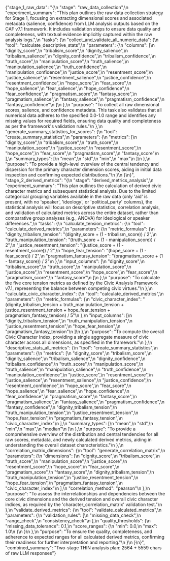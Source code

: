 {"stage_1_raw_data": "{\n  \"stage\": \"raw_data_collection\",\n  \"experiment_summary\": \"This plan outlines the raw data collection strategy for Stage 1, focusing on extracting dimensional scores and associated metadata (salience, confidence) from LLM analysis outputs based on the CAF v7.1 framework. It includes validation steps to ensure data quality and completeness, with textual evidence implicitly captured within the raw analysis logs.\",\n  \"tasks\": {\n    \"collect_and_validate_all_numeric_data\": {\n      \"tool\": \"calculate_descriptive_stats\",\n      \"parameters\": {\n        \"columns\": [\n          \"dignity_score\",\n          \"tribalism_score\",\n          \"dignity_salience\",\n          \"tribalism_salience\",\n          \"dignity_confidence\",\n          \"tribalism_confidence\",\n          \"truth_score\",\n          \"manipulation_score\",\n          \"truth_salience\",\n          \"manipulation_salience\",\n          \"truth_confidence\",\n          \"manipulation_confidence\",\n          \"justice_score\",\n          \"resentment_score\",\n          \"justice_salience\",\n          \"resentment_salience\",\n          \"justice_confidence\",\n          \"resentment_confidence\",\n          \"hope_score\",\n          \"fear_score\",\n          \"hope_salience\",\n          \"fear_salience\",\n          \"hope_confidence\",\n          \"fear_confidence\",\n          \"pragmatism_score\",\n          \"fantasy_score\",\n          \"pragmatism_salience\",\n          \"fantasy_salience\",\n          \"pragmatism_confidence\",\n          \"fantasy_confidence\"\n        ]\n      },\n      \"purpose\": \"To collect all raw dimensional scores, salience, and confidence metadata. This task also validates that all numerical data adheres to the specified 0.0-1.0 range and identifies any missing values for required fields, ensuring data quality and completeness as per the framework's validation rules.\"\n    },\n    \"generate_summary_statistics_for_scores\": {\n      \"tool\": \"create_summary_statistics\",\n      \"parameters\": {\n        \"metrics\": [\n          \"dignity_score\",\n          \"tribalism_score\",\n          \"truth_score\",\n          \"manipulation_score\",\n          \"justice_score\",\n          \"resentment_score\",\n          \"hope_score\",\n          \"fear_score\",\n          \"pragmatism_score\",\n          \"fantasy_score\"\n        ],\n        \"summary_types\": [\n          \"mean\",\n          \"std\",\n          \"min\",\n          \"max\"\n        ]\n      },\n      \"purpose\": \"To provide a high-level overview of the central tendency and dispersion for the primary character dimension scores, aiding in initial data inspection and confirming expected distributions.\"\n    }\n  }\n}", "stage_2_derived_metrics": "{\n  \"stage\": \"derived_metrics_analysis\",\n  \"experiment_summary\": \"This plan outlines the calculation of derived civic character metrics and subsequent statistical analysis. Due to the limited categorical grouping variables available in the raw data (only 'aid' is present, with no 'speaker', 'ideology', or 'political_party' columns), the statistical analysis will focus on descriptive statistics, correlation analysis, and validation of calculated metrics across the entire dataset, rather than comparative group analyses (e.g., ANOVA) for ideological or speaker differences.\",\n  \"tasks\": {\n    \"calculate_tension_metrics\": {\n      \"tool\": \"calculate_derived_metrics\",\n      \"parameters\": {\n        \"metric_formulas\": {\n          \"dignity_tribalism_tension\": \"(dignity_score + (1 - tribalism_score)) / 2\",\n          \"truth_manipulation_tension\": \"(truth_score + (1 - manipulation_score)) / 2\",\n          \"justice_resentment_tension\": \"(justice_score + (1 - resentment_score)) / 2\",\n          \"hope_fear_tension\": \"(hope_score + (1 - fear_score)) / 2\",\n          \"pragmatism_fantasy_tension\": \"(pragmatism_score + (1 - fantasy_score)) / 2\"\n        },\n        \"input_columns\": [\n          \"dignity_score\",\n          \"tribalism_score\",\n          \"truth_score\",\n          \"manipulation_score\",\n          \"justice_score\",\n          \"resentment_score\",\n          \"hope_score\",\n          \"fear_score\",\n          \"pragmatism_score\",\n          \"fantasy_score\"\n        ]\n      },\n      \"purpose\": \"To calculate the five core tension metrics as defined by the Civic Analysis Framework v7.1, representing the balance between competing civic virtues.\"\n    },\n    \"calculate_civic_character_index\": {\n      \"tool\": \"calculate_derived_metrics\",\n      \"parameters\": {\n        \"metric_formulas\": {\n          \"civic_character_index\": \"(dignity_tribalism_tension + truth_manipulation_tension + justice_resentment_tension + hope_fear_tension + pragmatism_fantasy_tension) / 5\"\n        },\n        \"input_columns\": [\n          \"dignity_tribalism_tension\",\n          \"truth_manipulation_tension\",\n          \"justice_resentment_tension\",\n          \"hope_fear_tension\",\n          \"pragmatism_fantasy_tension\"\n        ]\n      },\n      \"purpose\": \"To compute the overall Civic Character Index, providing a single aggregate measure of civic character across all dimensions, as specified in the framework.\"\n    },\n    \"descriptive_stats_all_metrics\": {\n      \"tool\": \"create_summary_statistics\",\n      \"parameters\": {\n        \"metrics\": [\n          \"dignity_score\",\n          \"tribalism_score\",\n          \"dignity_salience\",\n          \"tribalism_salience\",\n          \"dignity_confidence\",\n          \"tribalism_confidence\",\n          \"truth_score\",\n          \"manipulation_score\",\n          \"truth_salience\",\n          \"manipulation_salience\",\n          \"truth_confidence\",\n          \"manipulation_confidence\",\n          \"justice_score\",\n          \"resentment_score\",\n          \"justice_salience\",\n          \"resentment_salience\",\n          \"justice_confidence\",\n          \"resentment_confidence\",\n          \"hope_score\",\n          \"fear_score\",\n          \"hope_salience\",\n          \"fear_salience\",\n          \"hope_confidence\",\n          \"fear_confidence\",\n          \"pragmatism_score\",\n          \"fantasy_score\",\n          \"pragmatism_salience\",\n          \"fantasy_salience\",\n          \"pragmatism_confidence\",\n          \"fantasy_confidence\",\n          \"dignity_tribalism_tension\",\n          \"truth_manipulation_tension\",\n          \"justice_resentment_tension\",\n          \"hope_fear_tension\",\n          \"pragmatism_fantasy_tension\",\n          \"civic_character_index\"\n        ],\n        \"summary_types\": [\n          \"mean\",\n          \"std\",\n          \"min\",\n          \"max\",\n          \"median\"\n        ]\n      },\n      \"purpose\": \"To provide a comprehensive overview of the distribution and central tendencies for all raw scores, metadata, and newly calculated derived metrics, aiding in understanding the overall dataset characteristics.\"\n    },\n    \"correlation_matrix_dimensions\": {\n      \"tool\": \"generate_correlation_matrix\",\n      \"parameters\": {\n        \"dimensions\": [\n          \"dignity_score\",\n          \"tribalism_score\",\n          \"truth_score\",\n          \"manipulation_score\",\n          \"justice_score\",\n          \"resentment_score\",\n          \"hope_score\",\n          \"fear_score\",\n          \"pragmatism_score\",\n          \"fantasy_score\",\n          \"dignity_tribalism_tension\",\n          \"truth_manipulation_tension\",\n          \"justice_resentment_tension\",\n          \"hope_fear_tension\",\n          \"pragmatism_fantasy_tension\",\n          \"civic_character_index\"\n        ],\n        \"correlation_method\": \"pearson\"\n      },\n      \"purpose\": \"To assess the interrelationships and dependencies between the core civic dimensions and the derived tension and overall civic character indices, as required by the 'character_correlation_matrix' validation test.\"\n    },\n    \"validate_derived_metrics\": {\n      \"tool\": \"validate_calculated_metrics\",\n      \"parameters\": {\n        \"validation_rules\": [\n          \"missing_data_check\",\n          \"range_check\",\n          \"consistency_check\"\n        ],\n        \"quality_thresholds\": {\n          \"missing_data_tolerance\": 0.1,\n          \"score_ranges\": {\n            \"min\": 0.0,\n            \"max\": 1.0\n          }\n        }\n      },\n      \"purpose\": \"To ensure the quality, completeness, and adherence to expected ranges for all calculated derived metrics, confirming their readiness for further interpretation and reporting.\"\n    }\n  }\n}", "combined_summary": "Two-stage THIN analysis plan: 2564 + 5559 chars of raw LLM responses"}